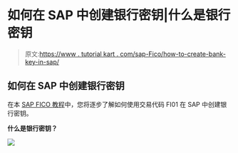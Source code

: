 # 如何在 SAP 中创建银行密钥|什么是银行密钥

> 原文:[https://www . tutorial kart . com/sap-Fico/how-to-create-bank-key-in-sap/](https://www.tutorialkart.com/sap-fico/how-to-create-bank-key-in-sap/)

## 如何在 SAP 中创建银行密钥

在本 [SAP FICO 教程](https://www.tutorialkart.com/sap-fico/sap-fico-tutorial/)中，您将逐步了解如何使用交易代码 FI01 在 SAP 中创建银行密钥。

**什么是银行密钥？**

[![](../Images/925da31b32d6bc3827932f6c8afb11bb.png)](https://www.tutorialkart.com/)
